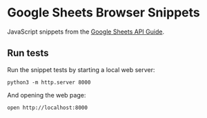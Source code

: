 # Google Sheets Browser Snippets

JavaScript snippets from the [Google Sheets API Guide](https://developers.google.com/sheets/api/guides/values).

## Run tests

Run the snippet tests by starting a local web server:

```shell
python3 -m http.server 8000
```

And opening the web page:

```shell
open http://localhost:8000
```
